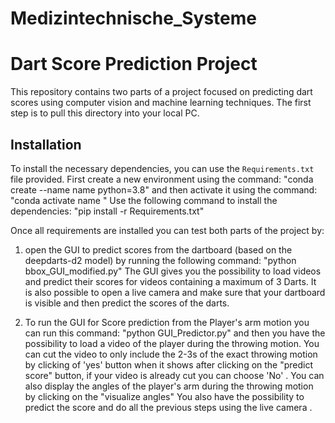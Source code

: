 # Medizintechnische_Systeme
# Dart Score Prediction Project

This repository contains two parts of a project focused on predicting dart scores using computer vision and machine learning techniques.
The first step is to pull this directory into your local PC.
## Installation

To install the necessary dependencies, you can use the `Requirements.txt` file provided. First create a new environment using the command:
"conda create --name name python=3.8"
and then activate it using the command:
"conda activate name "
Use the following command to install the dependencies:
"pip install -r Requirements.txt"

Once all requirements are installed you can test both parts of the project by:
1. open the GUI to predict scores from the dartboard (based on the deepdarts-d2 model) by running the following command:
"python bbox_GUI_modified.py"
The GUI gives you the possibility to load videos and predict their scores for videos containing a maximum of 3 Darts. It is also possible to open a live camera and make sure that your dartboard is visible and then predict the scores of the darts.

2. To run the GUI for Score prediction from the Player's arm motion you can run this command:
"python GUI_Predictor.py" 
and then you have the possibility to load a video of the player during the throwing motion. You can cut the video to only include the 2-3s of the exact throwing motion by clicking of 'yes' button when it shows after clicking on the "predict score" button, if your video is already cut you can choose 'No' .
You can also display the angles of the player's arm  during the throwing motion by clicking on the "visualize angles"
You also have the possibility to predict the score and do all the previous steps using the live camera .


